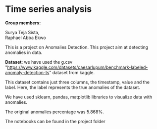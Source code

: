 # Time series analysis

**Group members:**

Surya Teja Sista,                                                                                                                                                     
Raphael Abba Ekwo


This is a project on Anomalies Detection. This project aim at detecting anomalies in data. 


**Dataset**: we have used the g.csv "https://www.kaggle.com/datasets/caesarlupum/benchmark-labeled-anomaly-detection-ts" dataset from kaggle. 


This dataset contains just three columns, the timestamp, value and the label. Here, the label represents the true anomalies of the dataset.


We have used sklearn, pandas, matplotlib libraries to visualize data with anomalies.


The original anomalies percentage was 5.868%.

The notebooks can be found in the project folder
